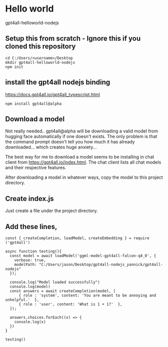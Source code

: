 # Hello world
gpt4all-helloworld-nodejs



## Setup this from scratch - Ignore this if you cloned this repository
```
cd C:/Users/<username>/Desktop
mkdir gpt4all-helloworld-nodejs
npm init
```

## install the gpt4all nodejs binding
https://docs.gpt4all.io/gpt4all_typescript.html
```
npm install gpt4all@alpha
```

## Download a model 
Not really needed.. gpt4all@alpha will be downloading a valid model from hugging face automatically if one doesn't exists. The only problem is that the command prompt doesn't tell you how much it has already downloaded... which creates huge anxiety...

The best way for me to download a model seems to be installing in chat client from https://gpt4all.io/index.html. The chat client lists all chat models and their respective features. 

After downloading a model in whatever ways, copy the model to this project directory.

## Create index.js
Just create a file under the project directory.

## Add these lines,
```
const { createCompletion, loadModel, createEmbedding } = require ('gpt4all')

async function testing(){
  const model = await loadModel('ggml-model-gpt4all-falcon-q4_0', { 
    verbose: true,
    modelPath: "C:/Users/jason/Desktop/gpt4all-nodejs_yannick/gpt4all-nodejs"
  });

  console.log("Model loaded successfully")
  console.log(model)
  const answers = await createCompletion(model, [
      { role : 'system', content: 'You are meant to be annoying and unhelpful.'  },
      { role : 'user', content: 'What is 1 + 1?'  },
  ]);

  answers.choices.forEach((x) => { 
    console.log(x)
  })
}

testing()
```
